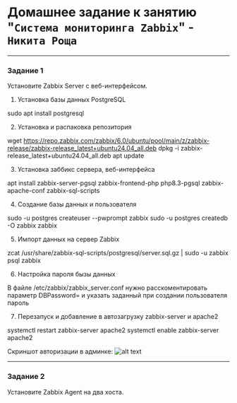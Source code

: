 # Домашнее задание к занятию "`Система мониторинга Zabbix`" - `Никита Роща`

---

### Задание 1

Установите Zabbix Server с веб-интерфейсом.

1. Установка базы данных PostgreSQL

sudo apt install postgresql

2. Установка и распаковка репозитория

wget https://repo.zabbix.com/zabbix/6.0/ubuntu/pool/main/z/zabbix-release/zabbix-release_latest+ubuntu24.04_all.deb
dpkg -i zabbix-release_latest+ubuntu24.04_all.deb
apt update

3. Установка заббикс сервера, веб-интерфейса

apt install zabbix-server-pgsql zabbix-frontend-php php8.3-pgsql zabbix-apache-conf zabbix-sql-scripts

4. Создание базы данных и пользователя

sudo -u postgres createuser --pwprompt zabbix
sudo -u postgres createdb -O zabbix zabbix

5. Импорт данных на сервер Zabbix

zcat /usr/share/zabbix-sql-scripts/postgresql/server.sql.gz | sudo -u zabbix psql zabbix

6. Настройка пароля бызы данных

В файле /etc/zabbix/zabbix_server.conf нужно расскоментировать параметр DBPassword= и указать заданный при создании пользователя пароль

7. Перезапуск и добавление в автозагрузку zabbix-server и apache2

systemctl restart zabbix-server apache2
systemctl enable zabbix-server apache2

Скриншот авторизации в админке:
![alt text](https://github.com/masterchoo495/zabbix-hw/blob/main/img001.png)

---

### Задание 2

Установите Zabbix Agent на два хоста.
